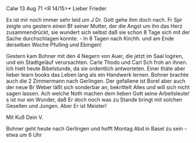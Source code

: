  Calw 13 Aug 71
 <R 14/15>*
Lieber Frieder

Es ist mir noch immer sehr leid um J Dr. Gott gehe ihm doch nach. Fr Spr zeigte uns gestern einen Bf seiner Mutter, der die Angst um ihn das Herz zusammendrückt, sie wundert sich selbst daß sie schon 8 Tage sich mit der Sache durchschlagen konnte. - In 8 Tagen nach Kirchh. und am Ende derselben Woche Pfulling und Ebingen!

Gestern kam Bohner mit den 4 Negern von Auer, die jetzt im Saal logiren, und ein Stadtgeläuf verursachten. Carle Thodo und Carl Sch froh an ihnen. Ich hielt heute Bibelstunde, da sie ordentlich antworteten. Einer thäte aber lieber learn books das Leben lang als ein Handwerk lernen. Bohner brachte auch die 2 Zimmermann nach Gerlingen. Der gefallene ist Borel aber auch der neue Br Weber läßt sich sonderbar an, bekrittelt Alles und will sich nicht sagen lassen. Ach welche Noth machen dem lieben Gott seine Arbeitsleute! s ist nur ein Wunder, daß Er doch noch was zu Stande bringt mit solchen Gesellen und Jungen. Aber Er ist Meister!

 Mit Kuß Dein V.

Bohner geht heute nach Gerlingen und hofft Montag Abd in Basel zu sein - etwa um 6 Uhr
